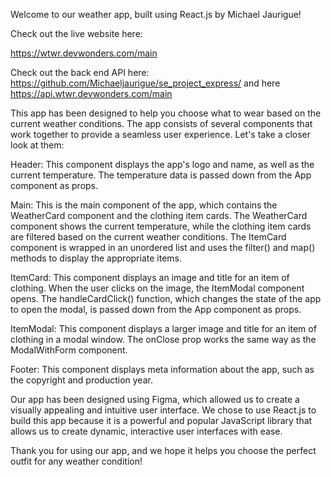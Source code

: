 Welcome to our weather app, built using React.js by Michael Jaurigue!

Check out the live website here:

https://wtwr.devwonders.com/main

Check out the back end API here: https://github.com/Michaeljaurigue/se_project_express/ and here https://api.wtwr.devwonders.com/main

This app has been designed to help you choose what to wear based on the current weather conditions. The app consists of several components that work together to provide a seamless user experience. Let's take a closer look at them:

Header: This component displays the app's logo and name, as well as the current temperature. The temperature data is passed down from the App component as props.

Main: This is the main component of the app, which contains the WeatherCard component and the clothing item cards. The WeatherCard component shows the current temperature, while the clothing item cards are filtered based on the current weather conditions. The ItemCard component is wrapped in an unordered list and uses the filter() and map() methods to display the appropriate items.

ItemCard: This component displays an image and title for an item of clothing. When the user clicks on the image, the ItemModal component opens. The handleCardClick() function, which changes the state of the app to open the modal, is passed down from the App component as props.

ItemModal: This component displays a larger image and title for an item of clothing in a modal window. The onClose prop works the same way as the ModalWithForm component.

Footer: This component displays meta information about the app, such as the copyright and production year.

Our app has been designed using Figma, which allowed us to create a visually appealing and intuitive user interface. We chose to use React.js to build this app because it is a powerful and popular JavaScript library that allows us to create dynamic, interactive user interfaces with ease.

Thank you for using our app, and we hope it helps you choose the perfect outfit for any weather condition!
